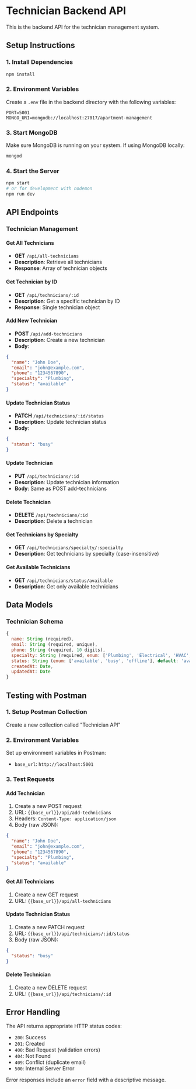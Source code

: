 # Technician Backend API

This is the backend API for the technician management system.

## Setup Instructions

### 1. Install Dependencies
```bash
npm install
```

### 2. Environment Variables
Create a `.env` file in the backend directory with the following variables:
```
PORT=5001
MONGO_URI=mongodb://localhost:27017/apartment-management
```

### 3. Start MongoDB
Make sure MongoDB is running on your system. If using MongoDB locally:
```bash
mongod
```

### 4. Start the Server
```bash
npm start
# or for development with nodemon
npm run dev
```

## API Endpoints

### Technician Management

#### Get All Technicians
- **GET** `/api/all-technicians`
- **Description**: Retrieve all technicians
- **Response**: Array of technician objects

#### Get Technician by ID
- **GET** `/api/technicians/:id`
- **Description**: Get a specific technician by ID
- **Response**: Single technician object

#### Add New Technician
- **POST** `/api/add-technicians`
- **Description**: Create a new technician
- **Body**:
```json
{
  "name": "John Doe",
  "email": "john@example.com",
  "phone": "1234567890",
  "specialty": "Plumbing",
  "status": "available"
}
```

#### Update Technician Status
- **PATCH** `/api/technicians/:id/status`
- **Description**: Update technician status
- **Body**:
```json
{
  "status": "busy"
}
```

#### Update Technician
- **PUT** `/api/technicians/:id`
- **Description**: Update technician information
- **Body**: Same as POST add-technicians

#### Delete Technician
- **DELETE** `/api/technicians/:id`
- **Description**: Delete a technician

#### Get Technicians by Specialty
- **GET** `/api/technicians/specialty/:specialty`
- **Description**: Get technicians by specialty (case-insensitive)

#### Get Available Technicians
- **GET** `/api/technicians/status/available`
- **Description**: Get only available technicians

## Data Models

### Technician Schema
```javascript
{
  name: String (required),
  email: String (required, unique),
  phone: String (required, 10 digits),
  specialty: String (required, enum: ['Plumbing', 'Electrical', 'HVAC', 'General Maintenance', 'Carpentry']),
  status: String (enum: ['available', 'busy', 'offline'], default: 'available'),
  createdAt: Date,
  updatedAt: Date
}
```

## Testing with Postman

### 1. Setup Postman Collection
Create a new collection called "Technician API"

### 2. Environment Variables
Set up environment variables in Postman:
- `base_url`: `http://localhost:5001`

### 3. Test Requests

#### Add Technician
1. Create a new POST request
2. URL: `{{base_url}}/api/add-technicians`
3. Headers: `Content-Type: application/json`
4. Body (raw JSON):
```json
{
  "name": "John Doe",
  "email": "john@example.com",
  "phone": "1234567890",
  "specialty": "Plumbing",
  "status": "available"
}
```

#### Get All Technicians
1. Create a new GET request
2. URL: `{{base_url}}/api/all-technicians`

#### Update Technician Status
1. Create a new PATCH request
2. URL: `{{base_url}}/api/technicians/:id/status`
3. Body (raw JSON):
```json
{
  "status": "busy"
}
```

#### Delete Technician
1. Create a new DELETE request
2. URL: `{{base_url}}/api/technicians/:id`

## Error Handling

The API returns appropriate HTTP status codes:
- `200`: Success
- `201`: Created
- `400`: Bad Request (validation errors)
- `404`: Not Found
- `409`: Conflict (duplicate email)
- `500`: Internal Server Error

Error responses include an `error` field with a descriptive message. 